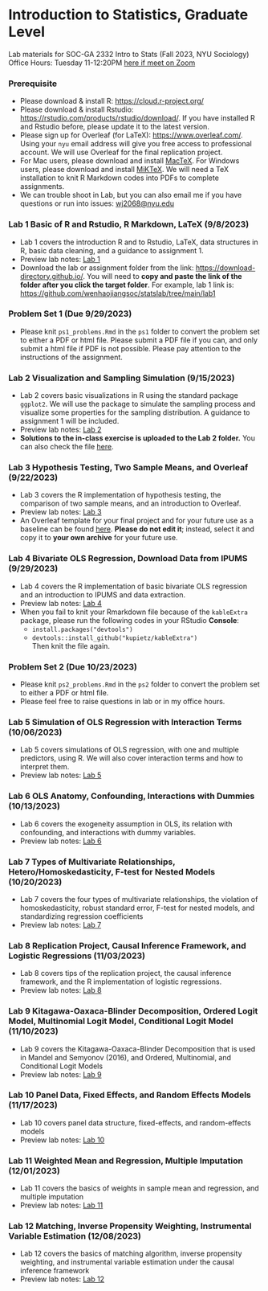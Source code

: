 # Introduction to Statistics, Graduate Level
Lab materials for SOC-GA 2332 Intro to Stats (Fall 2023, NYU Sociology) \
Office Hours: Tuesday 11-12:20PM [here if meet on Zoom](https://nyu.zoom.us/my/wenhaojiang)
 

### Prerequisite
+ Please download & install R: https://cloud.r-project.org/
+ Please download & install Rstudio: https://rstudio.com/products/rstudio/download/. If you have installed R and Rstudio before, please update it to the latest version.
+ Please sign up for Overleaf (for LaTeX): https://www.overleaf.com/. Using your `nyu` email address will give you free access to professional account. We will use Overleaf for the final replication project.
+ For Mac users, please download and install [MacTeX](https://tug.org/mactex/). For Windows users, please download and install [MiKTeX](https://miktex.org/download). We will need a TeX installation to knit R Markdown codes into PDFs to complete assignments.
+ We can trouble shoot in Lab, but you can also email me if you have questions or run into issues: wj2068@nyu.edu

### Lab 1 Basic of R and Rstudio, R Markdown, LaTeX (9/8/2023)
+ Lab 1 covers the introduction R and to Rstudio, LaTeX, data structures in R, basic data cleaning, and a guidance to assignment 1.
+ Preview lab notes: [Lab 1](https://htmlpreview.github.io/?https://github.com/wenhaojiangsoc/statslab/blob/main/lab1/lab1.html)
+ Download the lab or assignment folder from the link: https://download-directory.github.io/. You will need to **copy and paste the link of the folder after you click the target folder**. For example, lab 1 link is: https://github.com/wenhaojiangsoc/statslab/tree/main/lab1

### Problem Set 1 (Due 9/29/2023)
+ Please knit `ps1_problems.Rmd` in the `ps1` folder to convert the problem set to either a PDF or html file. Please submit a PDF file if you can, and only submit a html file if PDF is not possible. Please pay attention to the instructions of the assignment.

### Lab 2 Visualization and Sampling Simulation (9/15/2023)
+ Lab 2 covers basic visualizations in R using the standard package `ggplot2`. We will use the package to simulate the sampling process and visualize some properties for the sampling distribution. A guidance to assignment 1 will be included.
+ Preview lab notes: [Lab 2](https://htmlpreview.github.io/?https://github.com/wenhaojiangsoc/statslab/blob/main/lab2/lab2.html)
+ **Solutions to the in-class exercise is uploaded to the Lab 2 folder.** You can also check the file [here](https://htmlpreview.github.io/?https://github.com/wenhaojiangsoc/statslab/blob/main/lab2/solution.html).

### Lab 3 Hypothesis Testing, Two Sample Means, and Overleaf (9/22/2023)
+ Lab 3 covers the R implementation of hypothesis testing, the comparison of two sample means, and an introduction to Overleaf.
+ Preview lab notes: [Lab 3](https://htmlpreview.github.io/?https://github.com/wenhaojiangsoc/statslab/blob/main/lab3/lab3.html)
+ An Overleaf template for your final project and for your future use as a baseline can be found [here](https://www.overleaf.com/8539929553qtggbbwwpbvq). **Please do not edit it**; instead, select it and copy it to **your own archive** for your future use.

### Lab 4 Bivariate OLS Regression, Download Data from IPUMS (9/29/2023)
+ Lab 4 covers the R implementation of basic bivariate OLS regression and an introduction to IPUMS and data extraction.
+ Preview lab notes: [Lab 4](https://htmlpreview.github.io/?https://github.com/wenhaojiangsoc/statslab/blob/main/lab4/lab4.html)
+ When you fail to knit your Rmarkdown file because of the `kableExtra` package, please run the following codes in your RStudio **Console**:
    + `install.packages("devtools")`
    + `devtools::install_github("kupietz/kableExtra")` \
Then knit the file again.

### Problem Set 2 (Due 10/23/2023)
+ Please knit `ps2_problems.Rmd` in the `ps2` folder to convert the problem set to either a PDF or html file.
+ Please feel free to raise questions in lab or in my office hours.

### Lab 5 Simulation of OLS Regression with Interaction Terms (10/06/2023)
+ Lab 5 covers simulations of OLS regression, with one and multiple predictors, using R. We will also cover interaction terms and how to interpret them. 
+ Preview lab notes: [Lab 5](https://htmlpreview.github.io/?https://github.com/wenhaojiangsoc/statslab/blob/main/lab5/lab5.html)

### Lab 6 OLS Anatomy, Confounding, Interactions with Dummies (10/13/2023)
+ Lab 6 covers the exogeneity assumption in OLS, its relation with confounding, and interactions with dummy variables.
+ Preview lab notes: [Lab 6](https://htmlpreview.github.io/?https://github.com/wenhaojiangsoc/statslab/blob/main/lab6/lab6.html)

### Lab 7 Types of Multivariate Relationships, Hetero/Homoskedasticity, F-test for Nested Models (10/20/2023)
+ Lab 7 covers the four types of multivariate relationships, the violation of homoskedasticity, robust standard error, F-test for nested models, and standardizing regression coefficients
+ Preview lab notes: [Lab 7](https://htmlpreview.github.io/?https://github.com/wenhaojiangsoc/statslab/blob/main/lab7/lab7.html)

### Lab 8 Replication Project, Causal Inference Framework, and Logistic Regressions (11/03/2023)
+ Lab 8 covers tips of the replication project, the causal inference framework, and the R implementation of logistic regressions.
+ Preview lab notes: [Lab 8](https://htmlpreview.github.io/?https://github.com/wenhaojiangsoc/statslab/blob/main/lab8/lab8.html)

### Lab 9 Kitagawa-Oaxaca-Blinder Decomposition, Ordered Logit Model, Multinomial Logit Model, Conditional Logit Model (11/10/2023)
+ Lab 9 covers the Kitagawa-Oaxaca-Blinder Decomposition that is used in Mandel and Semyonov (2016), and Ordered, Multinomial, and Conditional Logit Models
+ Preview lab notes: [Lab 9](https://htmlpreview.github.io/?https://github.com/wenhaojiangsoc/statslab/blob/main/lab9/lab9.html)

### Lab 10 Panel Data, Fixed Effects, and Random Effects Models (11/17/2023)
+ Lab 10 covers panel data structure, fixed-effects, and random-effects models
+ Preview lab notes: [Lab 10](https://htmlpreview.github.io/?https://github.com/wenhaojiangsoc/statslab/blob/main/lab10/lab10.html)

### Lab 11 Weighted Mean and Regression, Multiple Imputation (12/01/2023)
+ Lab 11 covers the basics of weights in sample mean and regression, and multiple imputation
+ Preview lab notes: [Lab 11](https://htmlpreview.github.io/?https://github.com/wenhaojiangsoc/statslab/blob/main/lab11/lab11.html)

### Lab 12 Matching, Inverse Propensity Weighting, Instrumental Variable Estimation (12/08/2023)
+ Lab 12 covers the basics of matching algorithm, inverse propensity weighting, and instrumental variable estimation under the causal inference framework
+ Preview lab notes: [Lab 12](https://htmlpreview.github.io/?https://github.com/wenhaojiangsoc/statslab/blob/main/lab12/lab12.html)
